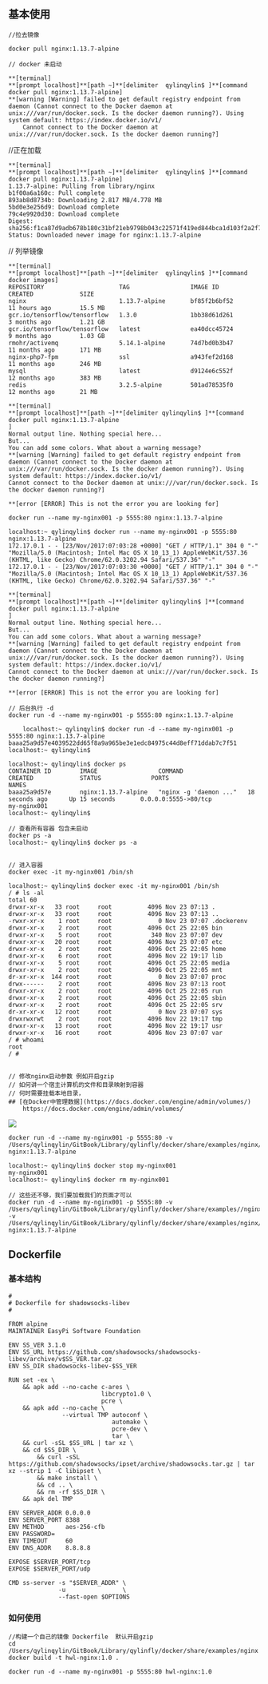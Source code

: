 
## 基本使用
    //拉去镜像
    
    docker pull nginx:1.13.7-alpine
    
    // docker 未启动
    
```
**[terminal]
**[prompt localhost]**[path ~]**[delimiter  qylinqylin$ ]**[command docker pull nginx:1.13.7-alpine]
**[warning [Warning] failed to get default registry endpoint from daemon (Cannot connect to the Docker daemon at unix:///var/run/docker.sock. Is the docker daemon running?). Using system default: https://index.docker.io/v1/
    Cannot connect to the Docker daemon at unix:///var/run/docker.sock. Is the docker daemon running?]
```


//正在加载

```
**[terminal]
**[prompt localhost]**[path ~]**[delimiter  qylinqylin$ ]**[command docker pull nginx:1.13.7-alpine]
1.13.7-alpine: Pulling from library/nginx
b1f00a6a160c: Pull complete 
893ab8d8734b: Downloading 2.817 MB/4.778 MB
5bd0e3e256d9: Download complete 
79c4e9920d30: Download complete 
Digest: sha256:f1ca87d9adb678b180c31bf21eb9798b043c22571f419ed844bca1d103f2a2f7
Status: Downloaded newer image for nginx:1.13.7-alpine
```

// 列举镜像  
```
**[terminal]
**[prompt localhost]**[path ~]**[delimiter  qylinqylin$ ]**[command docker images]
REPOSITORY                     TAG                 IMAGE ID            CREATED             SIZE
nginx                          1.13.7-alpine       bf85f2b6bf52        11 hours ago        15.5 MB
gcr.io/tensorflow/tensorflow   1.3.0               1bb38d61d261        3 months ago        1.21 GB
gcr.io/tensorflow/tensorflow   latest              ea40dcc45724        9 months ago        1.03 GB
rmohr/activemq                 5.14.1-alpine       74d7bd0b3b47        11 months ago       171 MB
nginx-php7-fpm                 ssl                 a943fef2d168        11 months ago       246 MB
mysql                          latest              d9124e6c552f        12 months ago       383 MB
redis                          3.2.5-alpine        501ad78535f0        12 months ago       21 MB

```


```
**[terminal]
**[prompt localhost]**[path ~]**[delimiter qylinqylin$ ]**[command docker pull nginx:1.13.7-alpine
]
Normal output line. Nothing special here...
But...
You can add some colors. What about a warning message?
**[warning [Warning] failed to get default registry endpoint from daemon (Cannot connect to the Docker daemon at unix:///var/run/docker.sock. Is the docker daemon running?). Using system default: https://index.docker.io/v1/
Cannot connect to the Docker daemon at unix:///var/run/docker.sock. Is the docker daemon running?]

**[error [ERROR] This is not the error you are looking for]

```

        
    docker run --name my-nginx001 -p 5555:80 nginx:1.13.7-alpine
    
    localhost:~ qylinqylin$ docker run --name my-nginx001 -p 5555:80 nginx:1.13.7-alpine
    172.17.0.1 - - [23/Nov/2017:07:03:28 +0000] "GET / HTTP/1.1" 304 0 "-" "Mozilla/5.0 (Macintosh; Intel Mac OS X 10_13_1) AppleWebKit/537.36 (KHTML, like Gecko) Chrome/62.0.3202.94 Safari/537.36" "-"
    172.17.0.1 - - [23/Nov/2017:07:03:30 +0000] "GET / HTTP/1.1" 304 0 "-" "Mozilla/5.0 (Macintosh; Intel Mac OS X 10_13_1) AppleWebKit/537.36 (KHTML, like Gecko) Chrome/62.0.3202.94 Safari/537.36" "-"


```
**[terminal]
**[prompt localhost]**[path ~]**[delimiter qylinqylin$ ]**[command docker pull nginx:1.13.7-alpine
]
Normal output line. Nothing special here...
But...
You can add some colors. What about a warning message?
**[warning [Warning] failed to get default registry endpoint from daemon (Cannot connect to the Docker daemon at unix:///var/run/docker.sock. Is the docker daemon running?). Using system default: https://index.docker.io/v1/
Cannot connect to the Docker daemon at unix:///var/run/docker.sock. Is the docker daemon running?]

**[error [ERROR] This is not the error you are looking for]

```



    // 后台执行 -d
    docker run -d --name my-nginx001 -p 5555:80 nginx:1.13.7-alpine
    
        localhost:~ qylinqylin$ docker run -d --name my-nginx001 -p 5555:80 nginx:1.13.7-alpine
    baaa25a9d57e4039522dd65f8a9a965be3e1edc84975c44d8eff71ddab7c7f51
    localhost:~ qylinqylin$
    
    localhost:~ qylinqylin$ docker ps
    CONTAINER ID        IMAGE                 COMMAND                  CREATED             STATUS              PORTS                                      NAMES
    baaa25a9d57e        nginx:1.13.7-alpine   "nginx -g 'daemon ..."   18 seconds ago      Up 15 seconds       0.0.0.0:5555->80/tcp                       my-nginx001
    localhost:~ qylinqylin$ 
    
    // 查看所有容器 包含未启动
    docker ps -a
    localhost:~ qylinqylin$ docker ps -a    

    
    // 进入容器
    docker exec -it my-nginx001 /bin/sh

    localhost:~ qylinqylin$ docker exec -it my-nginx001 /bin/sh
    / # ls -al
    total 60
    drwxr-xr-x   33 root     root          4096 Nov 23 07:13 .
    drwxr-xr-x   33 root     root          4096 Nov 23 07:13 ..
    -rwxr-xr-x    1 root     root             0 Nov 23 07:07 .dockerenv
    drwxr-xr-x    2 root     root          4096 Oct 25 22:05 bin
    drwxr-xr-x    5 root     root           340 Nov 23 07:07 dev
    drwxr-xr-x   20 root     root          4096 Nov 23 07:07 etc
    drwxr-xr-x    2 root     root          4096 Oct 25 22:05 home
    drwxr-xr-x    6 root     root          4096 Nov 22 19:17 lib
    drwxr-xr-x    5 root     root          4096 Oct 25 22:05 media
    drwxr-xr-x    2 root     root          4096 Oct 25 22:05 mnt
    dr-xr-xr-x  144 root     root             0 Nov 23 07:07 proc
    drwx------    2 root     root          4096 Nov 23 07:13 root
    drwxr-xr-x    2 root     root          4096 Oct 25 22:05 run
    drwxr-xr-x    2 root     root          4096 Oct 25 22:05 sbin
    drwxr-xr-x    2 root     root          4096 Oct 25 22:05 srv
    dr-xr-xr-x   12 root     root             0 Nov 23 07:07 sys
    drwxrwxrwt    2 root     root          4096 Nov 22 19:17 tmp
    drwxr-xr-x   13 root     root          4096 Nov 22 19:17 usr
    drwxr-xr-x   16 root     root          4096 Nov 23 07:07 var
    / # whoami
    root
    / #
    
    
    // 修改nginx启动参数 例如开启gzip 
    // 如何讲一个宿主计算机的文件和目录映射到容器
    // 何时需要挂载本地目录，
    ## [在Docker中管理数据](https://docs.docker.com/engine/admin/volumes/)
        https://docs.docker.com/engine/admin/volumes/
![](/assets/types-of-mounts-volume.png)

    docker run -d --name my-nginx001 -p 5555:80 -v /Users/qylinqylin/GitBook/Library/qylinfly/docker/share/examples/nginx/nginx.conf:/etc/nginx/nginx.conf:ro nginx:1.13.7-alpine 
    
    localhost:~ qylinqylin$ docker stop my-nginx001
    my-nginx001
    localhost:~ qylinqylin$ docker rm my-nginx001
    
    // 这些还不够，我们要加载我们的页面才可以
    docker run -d --name my-nginx001 -p 5555:80 -v /Users/qylinqylin/GitBook/Library/qylinfly/docker/share/examples//nginx/html:/usr/share/nginx/html:ro -v /Users/qylinqylin/GitBook/Library/qylinfly/docker/share/examples/nginx/nginx.conf:/etc/nginx/nginx.conf:ro nginx:1.13.7-alpine 

## Dockerfile
### 基本结构

    #
    # Dockerfile for shadowsocks-libev
    #

    FROM alpine
    MAINTAINER EasyPi Software Foundation
    
    ENV SS_VER 3.1.0
    ENV SS_URL https://github.com/shadowsocks/shadowsocks-libev/archive/v$SS_VER.tar.gz
    ENV SS_DIR shadowsocks-libev-$SS_VER

    RUN set -ex \
        && apk add --no-cache c-ares \
                              libcrypto1.0 \
                              pcre \
        && apk add --no-cache \
                   --virtual TMP autoconf \
                                 automake \
                                 pcre-dev \
                                 tar \
        && curl -sSL $SS_URL | tar xz \
        && cd $SS_DIR \
            && curl -sSL https://github.com/shadowsocks/ipset/archive/shadowsocks.tar.gz | tar xz --strip 1 -C libipset \
            && make install \
            && cd .. \
            && rm -rf $SS_DIR \
        && apk del TMP
    
    ENV SERVER_ADDR 0.0.0.0
    ENV SERVER_PORT 8388
    ENV METHOD      aes-256-cfb
    ENV PASSWORD=
    ENV TIMEOUT     60
    ENV DNS_ADDR    8.8.8.8
    
    EXPOSE $SERVER_PORT/tcp
    EXPOSE $SERVER_PORT/udp
    
    CMD ss-server -s "$SERVER_ADDR" \
                  -u                \
                  --fast-open $OPTIONS
    
    
### 如何使用
    //构建一个自己的镜像 Dockerfile  默认开启gzip
    cd /Users/qylinqylin/GitBook/Library/qylinfly/docker/share/examples/nginx
    docker build -t hwl-nginx:1.0 .

    docker run -d --name my-nginx001 -p 5555:80 hwl-nginx:1.0
    
    
    
    
    
    
    
    
    
    
    
    
    
    
    
    
    
    
    